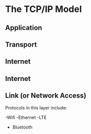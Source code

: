 # The TCP/IP Model

## Application

## Transport

## Internet

## Internet

## Link (or Network Access)

Protocols in this layer include:

-Wifi
-Ethernet
-LTE
- Bluetooth
